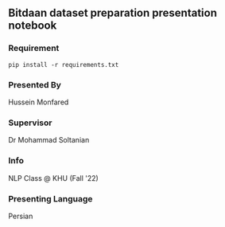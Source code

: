 ## Bitdaan dataset preparation presentation notebook
### Requirement
`pip install -r requirements.txt`
### Presented By
Hussein Monfared

### Supervisor
Dr Mohammad Soltanian

### Info
NLP Class @ KHU (Fall '22) 

### Presenting Language
Persian
